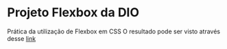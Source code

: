 # Projeto Flexbox da DIO
Prática da utilização de Flexbox em CSS
O resultado pode ser visto através desse [link](https://iveslou.github.io/projeto-flexbox-dio/)
